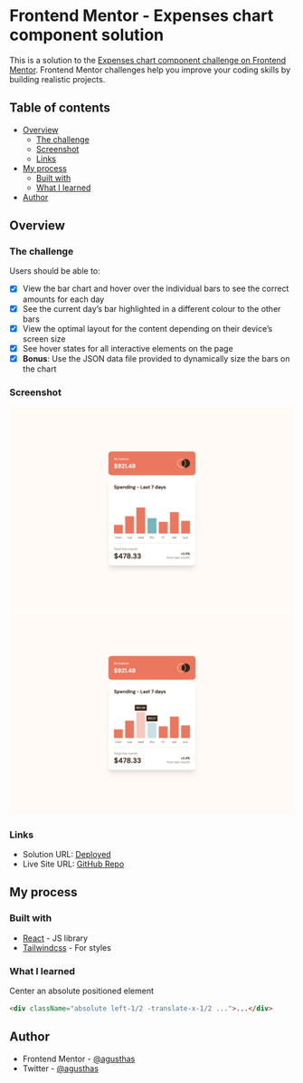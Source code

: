 # Frontend Mentor - Expenses chart component solution

This is a solution to the [Expenses chart component challenge on Frontend Mentor](https://www.frontendmentor.io/challenges/expenses-chart-component-e7yJBUdjwt). Frontend Mentor challenges help you improve your coding skills by building realistic projects.

## Table of contents

- [Overview](#overview)
  - [The challenge](#the-challenge)
  - [Screenshot](#screenshot)
  - [Links](#links)
- [My process](#my-process)
  - [Built with](#built-with)
  - [What I learned](#what-i-learned)
- [Author](#author)

## Overview

### The challenge

Users should be able to:

- [x] View the bar chart and hover over the individual bars to see the correct amounts for each day
- [x] See the current day’s bar highlighted in a different colour to the other bars
- [x] View the optimal layout for the content depending on their device’s screen size
- [x] See hover states for all interactive elements on the page
- [x] **Bonus**: Use the JSON data file provided to dynamically size the bars on the chart

### Screenshot

![](./docs/screenshot.jpeg)
![](./docs/screenshot-active.jpeg)

### Links

- Solution URL: [Deployed](https://fem-expenses-chart-component.vercel.app/)
- Live Site URL: [GitHub Repo](https://github.com/agusthas/FEM_expenses-chart-component)

## My process

### Built with

- [React](https://reactjs.org/) - JS library
- [Tailwindcss](https://tailwindcss.com/) - For styles

### What I learned

Center an absolute positioned element

```html
<div className="absolute left-1/2 -translate-x-1/2 ...">...</div>
```

## Author

- Frontend Mentor - [@agusthas](https://www.frontendmentor.io/profile/agusthas)
- Twitter - [@agusthas](https://www.twitter.com/agusthas)
